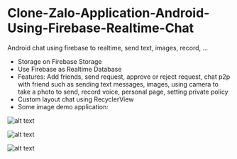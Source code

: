 # Clone-Zalo-Application-Android-Using-Firebase-Realtime-Chat
Android chat using firebase to realtime, send text, images, record, ...
- Storage on Firebase Storage
- Use Firebase as Realtime Database
- Features: Add friends, send request, approve or reject request, chat p2p with friend such as sending text messages, images, 
using camera to take a photo to send, record voice, personal page, setting private policy
- Custom layout chat using RecyclerView
- Some image demo application:

![alt text](https://github.com/cuongbphv/APho-Chat-Application-Android-Using-Firebase-Realtime/blob/master/app/src/main/res/drawable/chat_layout.png)

![alt text](https://github.com/cuongbphv/APho-Chat-Application-Android-Using-Firebase-Realtime/blob/master/app/src/main/res/drawable/friend_layout.png)

![alt text](https://github.com/cuongbphv/APho-Chat-Application-Android-Using-Firebase-Realtime/blob/master/app/src/main/res/drawable/setting_layout.png)

